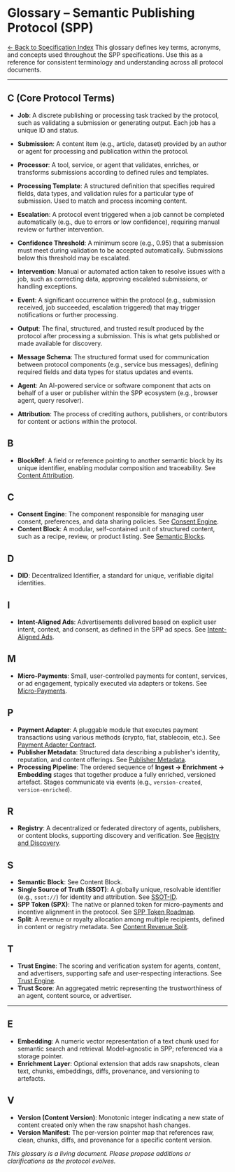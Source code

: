 # Glossary – Semantic Publishing Protocol (SPP)

[← Back to Specification Index](spec-index.md)
This glossary defines key terms, acronyms, and concepts used throughout the SPP specifications. Use this as a reference for consistent terminology and understanding across all protocol documents.

---

## C (Core Protocol Terms)

- **Job**: A discrete publishing or processing task tracked by the protocol, such as validating a submission or generating output. Each job has a unique ID and status.
- **Submission**: A content item (e.g., article, dataset) provided by an author or agent for processing and publication within the protocol.
- **Processor**: A tool, service, or agent that validates, enriches, or transforms submissions according to defined rules and templates.
- **Processing Template**: A structured definition that specifies required fields, data types, and validation rules for a particular type of submission. Used to match and process incoming content.
- **Escalation**: A protocol event triggered when a job cannot be completed automatically (e.g., due to errors or low confidence), requiring manual review or further intervention.
- **Confidence Threshold**: A minimum score (e.g., 0.95) that a submission must meet during validation to be accepted automatically. Submissions below this threshold may be escalated.
- **Intervention**: Manual or automated action taken to resolve issues with a job, such as correcting data, approving escalated submissions, or handling exceptions.
- **Event**: A significant occurrence within the protocol (e.g., submission received, job succeeded, escalation triggered) that may trigger notifications or further processing.
- **Output**: The final, structured, and trusted result produced by the protocol after processing a submission. This is what gets published or made available for discovery.
- **Message Schema**: The structured format used for communication between protocol components (e.g., service bus messages), defining required fields and data types for status updates and events.

- **Agent**: An AI-powered service or software component that acts on behalf of a user or publisher within the SPP ecosystem (e.g., browser agent, query resolver).
- **Attribution**: The process of crediting authors, publishers, or contributors for content or actions within the protocol.

## B

- **BlockRef**: A field or reference pointing to another semantic block by its unique identifier, enabling modular composition and traceability. See [Content Attribution](../specs/publishing/content-attribution.md).

## C

- **Consent Engine**: The component responsible for managing user consent, preferences, and data sharing policies. See [Consent Engine](../specs/identity/consent-engine.md).
- **Content Block**: A modular, self-contained unit of structured content, such as a recipe, review, or product listing. See [Semantic Blocks](../specs/publishing/semantic-blocks.md).

## D

- **DID**: Decentralized Identifier, a standard for unique, verifiable digital identities.

## I

- **Intent-Aligned Ads**: Advertisements delivered based on explicit user intent, context, and consent, as defined in the SPP ad specs. See [Intent-Aligned Ads](../specs/ads/intent-aligned-ads.md).

## M

- **Micro-Payments**: Small, user-controlled payments for content, services, or ad engagement, typically executed via adapters or tokens. See [Micro-Payments](../specs/payments/micro-payments.md).

## P

- **Payment Adapter**: A pluggable module that executes payment transactions using various methods (crypto, fiat, stablecoin, etc.). See [Payment Adapter Contract](../specs/payments/payment-adapter-contract.md).
- **Publisher Metadata**: Structured data describing a publisher's identity, reputation, and content offerings. See [Publisher Metadata](../specs/publishing/publisher-metadata.md).
- **Processing Pipeline**: The ordered sequence of **Ingest → Enrichment → Embedding** stages that together produce a fully enriched, versioned artefact. Stages communicate via events (e.g., `version-created`, `version-enriched`).

## R

- **Registry**: A decentralized or federated directory of agents, publishers, or content blocks, supporting discovery and verification. See [Registry and Discovery](../specs/spp/registry-and-discovery.md).

## S

- **Semantic Block**: See Content Block.
- **Single Source of Truth (SSOT)**: A globally unique, resolvable identifier (e.g., `ssot://`) for identity and attribution. See [SSOT-ID](../specs/identity/ssot-id.md).
- **SPP Token (SPX)**: The native or planned token for micro-payments and incentive alignment in the protocol. See [SPP Token Roadmap](../specs/payments/spp-token-roadmap.md).
- **Split**: A revenue or royalty allocation among multiple recipients, defined in content or registry metadata. See [Content Revenue Split](../specs/payments/content-revenue-split.md).

## T

- **Trust Engine**: The scoring and verification system for agents, content, and advertisers, supporting safe and user-respecting interactions. See [Trust Engine](../specs/consent-engine/trust-engine.md).
- **Trust Score**: An aggregated metric representing the trustworthiness of an agent, content source, or advertiser.

---


## E

- **Embedding**: A numeric vector representation of a text chunk used for semantic search and retrieval. Model-agnostic in SPP; referenced via a storage pointer.
- **Enrichment Layer**: Optional extension that adds raw snapshots, clean text, chunks, embeddings, diffs, provenance, and versioning to artefacts.

## V

- **Version (Content Version)**: Monotonic integer indicating a new state of content created only when the raw snapshot hash changes.
- **Version Manifest**: The per-version pointer map that references raw, clean, chunks, diffs, and provenance for a specific content version.

_This glossary is a living document. Please propose additions or clarifications as the protocol evolves._
